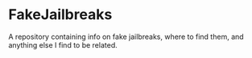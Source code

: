 # FakeJailbreaks
A repository containing info on fake jailbreaks, where to find them, and anything else I find to be related.
